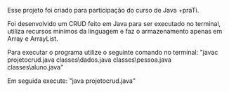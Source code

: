 Esse projeto foi criado para participação do curso de Java +praTi. 

Foi desenvolvido um CRUD feito em Java para ser executado no terminal, utiliza recursos mínimos da linguagem e faz o armazenamento apenas em Array e ArrayList.

Para executar o programa utilize o seguinte comando no terminal:
"javac projetocrud.java classes\dados.java classes\pessoa.java classes\aluno.java"

Em seguida execute:
"java projetocrud.java"
